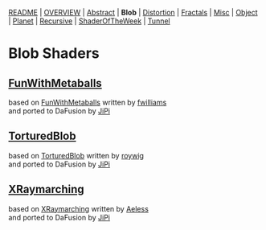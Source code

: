 
  <!--                                                             -->
  <!--           THIS IS AN AUTOMATICALLY GENERATED FILE           -->
  <!--                                                             -->
  <!--                  D O   N O T   E D I T ! ! !                -->
  <!--                                                             -->
  <!--  ALL CHANGES WILL BE OVERWRITTEN WITHOUT ANY FURTHER NOTICE -->
  <!--                                                             -->


[README](../README.md) | [OVERVIEW](../OVERVIEW.md) | [Abstract](../Abstract/README.md) | **Blob** | [Distortion](../Distortion/README.md) | [Fractals](../Fractals/README.md) | [Misc](../Misc/README.md) | [Object](../Object/README.md) | [Planet](../Planet/README.md) | [Recursive](../Recursive/README.md) | [ShaderOfTheWeek](../ShaderOfTheWeek/README.md) | [Tunnel](../Tunnel/README.md)

# Blob Shaders

## **[FunWithMetaballs](FunWithMetaballs.md)**
based on [FunWithMetaballs](https://www.shadertoy.com/view/MlyXWV) written by [fwilliams](https://www.shadertoy.com/user/fwilliams)<br />and ported to DaFusion by [JiPi](../../Site/Profiles/JiPi.md)

## **[TorturedBlob](TorturedBlob.md)**
based on [TorturedBlob](https://www.shadertoy.com/view/MlKGDK) written by [roywig](https://www.shadertoy.com/user/roywig)<br />and ported to DaFusion by [JiPi](../../Site/Profiles/JiPi.md)

## **[XRaymarching](XRaymarching.md)**
based on [XRaymarching](https://www.shadertoy.com/view/XtByWW) written by [Aeless](https://www.shadertoy.com/user/Aeless)<br />and ported to DaFusion by [JiPi](../../Site/Profiles/JiPi.md)

